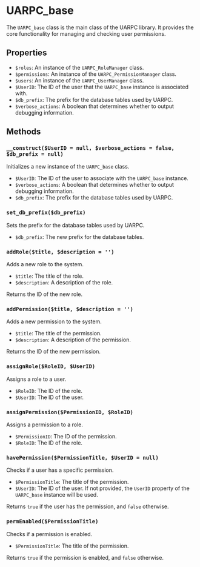 # UARPC_base

The `UARPC_base` class is the main class of the UARPC library. It provides the core functionality for managing and checking user permissions.

## Properties

*   `$roles`: An instance of the `UARPC_RoleManager` class.
*   `$permissions`: An instance of the `UARPC_PermissionManager` class.
*   `$users`: An instance of the `UARPC_UserManager` class.
*   `$UserID`: The ID of the user that the `UARPC_base` instance is associated with.
*   `$db_prefix`: The prefix for the database tables used by UARPC.
*   `$verbose_actions`: A boolean that determines whether to output debugging information.

## Methods

### `__construct($UserID = null, $verbose_actions = false, $db_prefix = null)`

Initializes a new instance of the `UARPC_base` class.

*   `$UserID`: The ID of the user to associate with the `UARPC_base` instance.
*   `$verbose_actions`: A boolean that determines whether to output debugging information.
*   `$db_prefix`: The prefix for the database tables used by UARPC.

### `set_db_prefix($db_prefix)`

Sets the prefix for the database tables used by UARPC.

*   `$db_prefix`: The new prefix for the database tables.

### `addRole($title, $description = '')`

Adds a new role to the system.

*   `$title`: The title of the role.
*   `$description`: A description of the role.

Returns the ID of the new role.

### `addPermission($title, $description = '')`

Adds a new permission to the system.

*   `$title`: The title of the permission.
*   `$description`: A description of the permission.

Returns the ID of the new permission.

### `assignRole($RoleID, $UserID)`

Assigns a role to a user.

*   `$RoleID`: The ID of the role.
*   `$UserID`: The ID of the user.

### `assignPermission($PermissionID, $RoleID)`

Assigns a permission to a role.

*   `$PermissionID`: The ID of the permission.
*   `$RoleID`: The ID of the role.

### `havePermission($PermissionTitle, $UserID = null)`

Checks if a user has a specific permission.

*   `$PermissionTitle`: The title of the permission.
*   `$UserID`: The ID of the user. If not provided, the `UserID` property of the `UARPC_base` instance will be used.

Returns `true` if the user has the permission, and `false` otherwise.

### `permEnabled($PermissionTitle)`

Checks if a permission is enabled.

*   `$PermissionTitle`: The title of the permission.

Returns `true` if the permission is enabled, and `false` otherwise.
